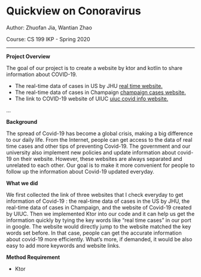 # Quickview on Conoravirus
Author: Zhuofan Jia, Wantian Zhao

Course: CS 199 IKP - Spring 2020

---

**Project Overview**

The goal of our project is to create a website by ktor and kotlin to share information about COVID-19. 
* The real-time data of cases in US by JHU
[real time website.](https://gisanddata.maps.arcgis.com/apps/opsdashboard/index.html#/bda7594740fd40299423467b48e9ecf6)
* The real-time data of cases in Champaign
[champaign cases website.](https://www.c-uphd.org/champaign-urbana-illinois-coronavirus-information.html)
* The link to COVID-19 website of UIUC
[uiuc covid info website.](https://covid19.illinois.edu/)

...


**Background**

The spread of Covid-19 has become a global crisis, making a big difference to our daily life. 
From the Internet, people can get access to the data of real time cases and other tips of 
preventing Covid-19. The government and our university also implement new policies and update 
information about covid-19 on their website. However, these websites are always separated and 
unrelated to each other. Our goal is to make it more convenient for people to follow up the 
information about Covid-19 updated everyday.


**What we did**

We first collected the link of three websites that I check everyday to get information of Covid-19
: the real-time data of cases in the US by JHU, the real-time data of cases in Champaign, and the 
website of Covid-19 created by UIUC. Then we implemented Ktor into our code and it can help us get
 the information quickly by tying the key words like “real time cases” in our port in google. The 
 website would directly jump to the website matched the key words set before. In that case, people
  can get the accurate information about covid-19 more efficiently. What’s more, if demanded, it 
  would be also easy to add more keywords and website links. 

**Method Requirement**

* Ktor